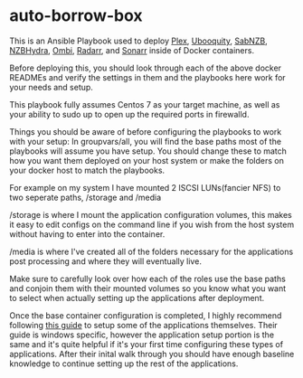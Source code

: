 # auto-borrow-box

This is an Ansible Playbook used to deploy [Plex](https://hub.docker.com/r/plexinc/pms-docker/), [Ubooquity](https://hub.docker.com/r/linuxserver/ubooquity/), [SabNZB](https://hub.docker.com/r/linuxserver/sabnzbd/), [NZBHydra](https://hub.docker.com/r/linuxserver/hydra/), [Ombi](https://hub.docker.com/r/linuxserver/ombi/), [Radarr](https://hub.docker.com/r/linuxserver/radarr/), and [Sonarr](https://hub.docker.com/r/linuxserver/sonarr/) inside of Docker containers.

Before deploying this, you should look through each of the above docker READMEs and verify the settings in them and the playbooks here work for your needs and setup.

This playbook fully assumes Centos 7 as your target machine, as well as your ability to sudo up to open up the required ports in firewalld.

Things you should be aware of before configuring the playbooks to work with your setup:
In groupvars/all, you will find the base paths most of the playbooks will assume you have setup. You should change these to match how you want them deployed on your host system or make the folders on your docker host to match the playbooks.

For example on my system I have mounted 2 ISCSI LUNs(fancier NFS) to two seperate paths, /storage and /media

/storage is where I mount the application configuration volumes, this makes it easy to edit configs on the command line if you wish from the host system without having to enter into the container.

/media is where I've created all of the folders necessary for the applications post processing and where they will eventually live.

Make sure to carefully look over how each of the roles use the base paths and conjoin them with their mounted volumes so you know what you want to select when actually setting up the applications after deployment.

Once the base container configuration is completed, I highly recommend following [this guide](https://www.cuttingcords.com/home/ultimate-server/newsgroups-and-sabnzbd) to setup some of the applications themselves. Their guide is windows specific, however the application setup portion is the same and it's quite helpful if it's your first time configuring these types of applications. After their inital walk through you should have enough baseline knowledge to continue setting up the rest of the applications.
